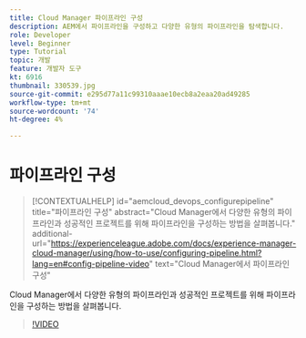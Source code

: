 ```yaml
---
title: Cloud Manager 파이프라인 구성
description: AEM에서 파이프라인을 구성하고 다양한 유형의 파이프라인을 탐색합니다.
role: Developer
level: Beginner
type: Tutorial
topic: 개발
feature: 개발자 도구
kt: 6916
thumbnail: 330539.jpg
source-git-commit: e295d77a11c99310aaae10ecb8a2eaa20ad49285
workflow-type: tm+mt
source-wordcount: '74'
ht-degree: 4%

---
```



# 파이프라인 구성

>[!CONTEXTUALHELP]
>id="aemcloud_devops_configurepipeline"
>title="파이프라인 구성"
>abstract="Cloud Manager에서 다양한 유형의 파이프라인과 성공적인 프로젝트를 위해 파이프라인을 구성하는 방법을 살펴봅니다."
>additional-url="https://experienceleague.adobe.com/docs/experience-manager-cloud-manager/using/how-to-use/configuring-pipeline.html?lang=en#config-pipeline-video" text="Cloud Manager에서 파이프라인 구성"

Cloud Manager에서 다양한 유형의 파이프라인과 성공적인 프로젝트를 위해 파이프라인을 구성하는 방법을 살펴봅니다.

>[!VIDEO](https://video.tv.adobe.com/v/330539/?quality=12&learn=on)
